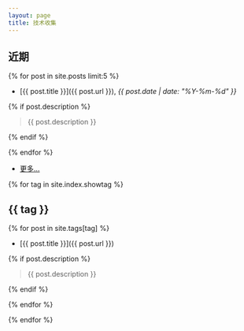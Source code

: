 ```yaml
---
layout: page
title: 技术收集
---
```

## 近期

{% for post in site.posts limit:5 %}

- [{{ post.title }}]({{ post.url }}), *{{ post.date | date: "%Y-%m-%d" }}*

{% if post.description %}

  > {{ post.description }}

{% endif %}

{% endfor %}

- [更多…](/archive)

{% for tag in site.index.showtag %}

## {{ tag }}

{% for post in site.tags[tag] %}

- [{{ post.title }}]({{ post.url }})

{% if post.description %}

  > {{ post.description }}

{% endif %}

{% endfor %}

{% endfor %}
